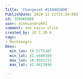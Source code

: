 ```yaml
---
Title: 'Changeset #159465008'
PublishDate: 2024-11-22T15:54:09Z
id: 159465008
user: aleksandra991
comment: nov naziv ulice
created_by: iD 2.30.4
tags:
- Montenegro
bbox:
  min_lon: 18.5775387
  min_lat: 42.4449104
  max_lon: 18.5931213
  max_lat: 42.4612846

---
```

